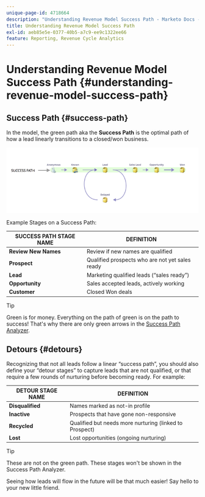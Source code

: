 ```yaml
---
unique-page-id: 4718664
description: "Understanding Revenue Model Success Path - Marketo Docs - Product Documentation"
title: Understanding Revenue Model Success Path
exl-id: aeb85e5e-0377-40b5-a7c9-ee9c1322ee66
feature: Reporting, Revenue Cycle Analytics
---
```

# Understanding Revenue Model Success Path {#understanding-revenue-model-success-path}

## Success Path {#success-path}

In the model, the green path aka the **Success Path** is the optimal path of how a lead linearly transitions to a closed/won business.

![--](assets/image2015-6-12-17-3a12-3a18.png)

Example Stages on a Success Path:

| **SUCCESS PATH STAGE NAME** |**DEFINITION** |
|---|---|
| **Review New Names** |Review if new names are qualified |
| **Prospect** |Qualified prospects who are not yet sales ready |
| **Lead** |Marketing qualified leads (“sales ready”) |
| **Opportunity** |Sales accepted leads, actively working |
| **Customer** |Closed Won deals |

>[!TIP]
>
>Green is for money. Everything on the path of green is on the path to success! That's why there are only green arrows in the [Success Path Analyzer](using-the-success-path-analyzer.md).

## Detours {#detours}

Recognizing that not all leads follow a linear “success path”, you should also define your “detour stages” to capture leads that are not qualified, or that require a few rounds of nurturing before becoming ready. For example:

| **DETOUR STAGE NAME** |**DEFINITION** |
|---|---|
| **Disqualified** |Names marked as not-in profile |
| **Inactive** |Prospects that have gone non-responsive |
| **Recycled** |Qualified but needs more nurturing (linked to Prospect) |
| **Lost** |Lost opportunities (ongoing nurturing) |

>[!TIP]
>
>These are not on the green path. These stages won't be shown in the Success Path Analyzer.

Seeing how leads will flow in the future will be that much easier! Say hello to your new little friend.
